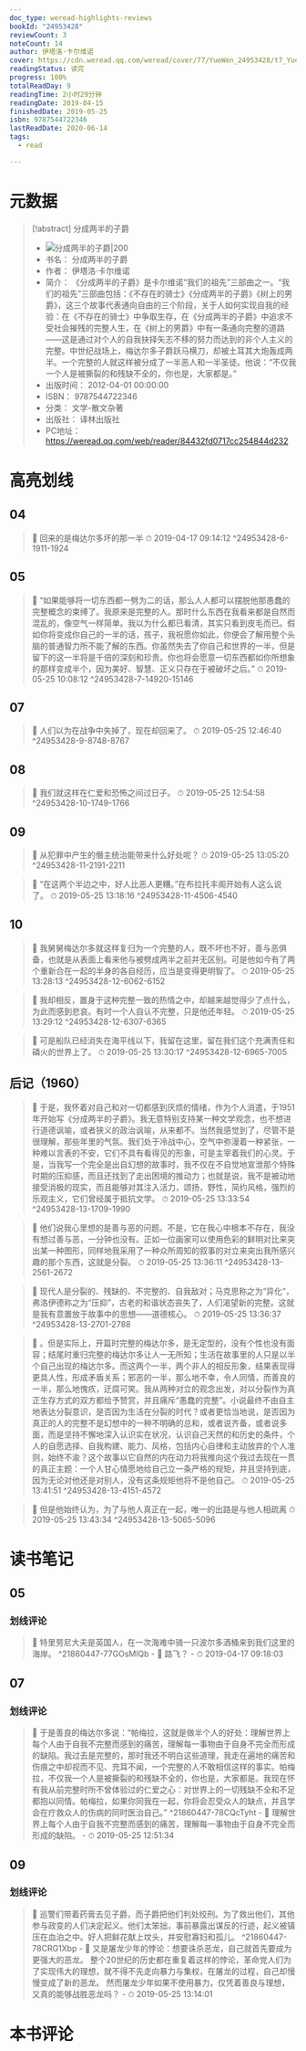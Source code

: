 ```yaml
---
doc_type: weread-highlights-reviews
bookId: "24953428"
reviewCount: 3
noteCount: 14
author: 伊塔洛·卡尔维诺
cover: https://cdn.weread.qq.com/weread/cover/77/YueWen_24953428/t7_YueWen_24953428.jpg
readingStatus: 读完
progress: 100%
totalReadDay: 9
readingTime: 2小时29分钟
readingDate: 2019-04-15
finishedDate: 2019-05-25
isbn: 9787544722346
lastReadDate: 2020-06-14
tags:
  - read

---
```

# 元数据
> [!abstract] 分成两半的子爵
> - ![ 分成两半的子爵|200](https://cdn.weread.qq.com/weread/cover/77/YueWen_24953428/t7_YueWen_24953428.jpg)
> - 书名： 分成两半的子爵
> - 作者： 伊塔洛·卡尔维诺
> - 简介： 《分成两半的子爵》是卡尔维诺“我们的祖先”三部曲之一。“我们的祖先”三部曲包括：《不存在的骑士》《分成两半的子爵》《树上的男爵》，这三个故事代表通向自由的三个阶段，关于人如何实现自我的经验：在《不存在的骑士》中争取生存，在《分成两半的子爵》中追求不受社会摧残的完整人生，在《树上的男爵》中有一条通向完整的道路——这是通过对个人的自我抉择矢志不移的努力而达到的非个人主义的完整。中世纪战场上，梅达尔多子爵跃马横刀，却被土耳其大炮轰成两半。一个完整的人就这样被分成了一半恶人和一半圣徒。他说：“不仅我一个人是被撕裂的和残缺不全的，你也是，大家都是。”
> - 出版时间： 2012-04-01 00:00:00
> - ISBN： 9787544722346
> - 分类： 文学-散文杂著
> - 出版社： 译林出版社
> - PC地址：https://weread.qq.com/web/reader/84432fd0717cc254844d232

# 高亮划线

## 04

> 📌 回来的是梅达尔多坏的那一半 
> ⏱ 2019-04-17 09:14:12 ^24953428-6-1911-1924

## 05

> 📌 “如果能够将一切东西都一劈为二的话，那么人人都可以摆脱他那愚蠢的完整概念的束缚了。我原来是完整的人。那时什么东西在我看来都是自然而混乱的，像空气一样简单。我以为什么都已看清，其实只看到皮毛而已。假如你将变成你自己的一半的话，孩子，我祝愿你如此，你便会了解用整个头脑的普通智力所不能了解的东西。你虽然失去了你自己和世界的一半，但是留下的这一半将是千倍的深刻和珍贵。你也将会愿意一切东西都如你所想象的那样变成半个，因为美好、智慧、正义只存在于被破坏之后。” 
> ⏱ 2019-05-25 10:08:12 ^24953428-7-14920-15146

## 07

> 📌 人们以为在战争中失掉了，现在却回来了。 
> ⏱ 2019-05-25 12:46:40 ^24953428-9-8748-8767

## 08

> 📌 我们就这样在仁爱和恐怖之间过日子。 
> ⏱ 2019-05-25 12:54:58 ^24953428-10-1749-1766

## 09

> 📌 从犯罪中产生的僭主统治能带来什么好处呢？ 
> ⏱ 2019-05-25 13:05:20 ^24953428-11-2191-2211

> 📌 “在这两个半边之中，好人比恶人更糟。”在布拉托丰阁开始有人这么说了。 
> ⏱ 2019-05-25 13:18:16 ^24953428-11-4506-4540

## 10

> 📌 我舅舅梅达尔多就这样复归为一个完整的人，既不坏也不好，善与恶俱备，也就是从表面上看来他与被劈成两半之前并无区别。可是他如今有了两个重新合在一起的半身的各自经历，应当是变得更明智了。 
> ⏱ 2019-05-25 13:28:13 ^24953428-12-6062-6152

> 📌 我却相反，置身于这种完整一致的热情之中，却越来越觉得少了点什么，为此而感到悲哀。有时一个人自认不完整，只是他还年轻。 
> ⏱ 2019-05-25 13:29:12 ^24953428-12-6307-6365

> 📌 可是船队已经消失在海平线以下，我留在这里，留在我们这个充满责任和磷火的世界上了。 
> ⏱ 2019-05-25 13:30:17 ^24953428-12-6965-7005

## 后记（1960）

> 📌 于是，我怀着对自己和对一切都感到厌烦的情绪，作为个人消遣，于1951年开始写《分成两半的子爵》。我无意特别支持某一种文学观念，也不想进行道德讽喻，或者狭义的政治讽喻，从来都不。当然我感觉到了，尽管不是很理解，那些年里的气氛。我们处于冷战中心，空气中弥漫着一种紧张，一种难以言表的不安，它们不具有看得见的形象，可是主宰着我们的心灵。于是，当我写一个完全是出自幻想的故事时，我不仅在不自觉地宣泄那个特殊时期的压抑感，而且还找到了走出困境的推动力；也就是说，我不是被动地接受消极的现实，而且能够对其注入活力，颂扬，野性，简约风格，强烈的乐观主义，它们曾经属于抵抗文学。 
> ⏱ 2019-05-25 13:33:54 ^24953428-13-1709-1990

> 📌 他们说我心里想的是善与恶的问题。不是，它在我心中根本不存在，我没有想过善与恶，一分钟也没有。正如一位画家可以使用色彩的鲜明对比来突出某一种图形，同样地我采用了一种众所周知的叙事的对立来突出我所感兴趣的那个东西，这就是分裂。 
> ⏱ 2019-05-25 13:36:11 ^24953428-13-2561-2672

> 📌 现代人是分裂的、残缺的、不完整的、自我敌对；马克思称之为“异化”，弗洛伊德称之为“压抑”，古老的和谐状态丧失了，人们渴望新的完整。这就是我有意置放于故事中的思想——道德核心。 
> ⏱ 2019-05-25 13:36:37 ^24953428-13-2701-2788

> 📌 。但是实际上，开篇时完整的梅达尔多，是无定型的，没有个性也没有面容；结尾时重归完整的梅达尔多让人一无所知；生活在故事里的人只是以半个自己出现的梅达尔多。而这两个一半，两个非人的相反形象，结果表现得更具人性，形成矛盾关系；邪恶的一半，那么地不幸，令人同情，而善良的一半，那么地愧疚，迂腐可笑。我从两种对立的观念出发，对以分裂作为真正生存方式的双方都给予赞赏，并且痛斥“愚蠢的完整”。小说最终不由自主地表达分裂意识，是否因为生活在分裂的时代？或者更恰当地说，是否因为真正的人的完整不是幻想中的一种不明确的总和，或者说齐备，或者说多面，而是坚持不懈地深入认识实在状况，认识自己天然的和历史的条件，个人的自愿选择、自我构建、能力、风格，包括内心自律和主动放弃的个人准则，始终不渝？这个故事以它自然的内在动力将我推向这个我过去现在一贯的真正主题：一个人甘心情愿地给自己立一条严格的规矩，并且坚持到底，因为无论对他还是对别人，没有这条规矩他将不是他自己。 
> ⏱ 2019-05-25 13:41:51 ^24953428-13-4151-4572

> 📌 但是他始终认为，为了与他人真正在一起，唯一的出路是与他人相疏离 
> ⏱ 2019-05-25 13:43:34 ^24953428-13-5065-5096

# 读书笔记

## 05

### 划线评论
> 📌 特里劳尼大夫是英国人，在一次海难中骑一只波尔多酒桶来到我们这里的海岸。  ^21860447-77GOsMlQb
    - 💭 路飞？
    - ⏱ 2019-04-17 09:18:03
   
## 07

### 划线评论
> 📌 于是善良的梅达尔多说：“帕梅拉，这就是做半个人的好处：理解世界上每个人由于自我不完整而感到的痛苦，理解每一事物由于自身不完全而形成的缺陷。我过去是完整的，那时我还不明白这些道理，我走在遍地的痛苦和伤痕之中却视而不见、充耳不闻，一个完整的人不敢相信这样的事实。帕梅拉，不仅我一个人是被撕裂的和残缺不全的，你也是，大家都是。我现在怀有我从前完整时所不曾体验过的仁爱之心：对世界上的一切残缺不全和不足都抱以同情。帕梅拉，如果你同我在一起，你将会忍受众人的缺点，并且学会在疗救众人的伤病的同时医治自己。”  ^21860447-78CQcTyht
    - 💭 理解世界上每个人由于自我不完整而感到的痛苦，理解每一事物由于自身不完全而形成的缺陷。
    - ⏱ 2019-05-25 12:51:34
   
## 09

### 划线评论
> 📌 巡警们带着药膏去见子爵，而子爵把他们判处绞刑。为了救出他们，其他参与政变的人们决定起义。他们太笨拙，事前暴露出谋反的行迹，起义被镇压在血泊之中。好人把鲜花献上坟头，并安慰寡妇和孤儿。  ^21860447-78CRG1Xbp
    - 💭 又是屠龙少年的悖论：想要诛杀恶龙，自己就首先要成为更强大的恶龙。
整个20世纪的历史都在重复着这样的悖论，革命党人们为了实现伟大的理想，就不得不先走向暴力与集权，在屠龙的过程，自己却慢慢变成了新的恶龙。
然而屠龙少年如果不使用暴力，仅凭着善良与理想，又真的能够战胜恶龙吗？
    - ⏱ 2019-05-25 13:14:01
   
# 本书评论

